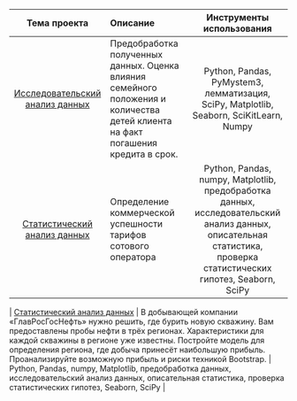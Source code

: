 | Тема проекта | Описание | Инструменты использования | 
| :----------------------: | :--------------------------------- | :----------------------: |
| [Исследовательский анализ данных](https://github.com/mmrkl/-projects/blob/main/property_value_analysis/property.ipynb) | Предобработка полученных данных. Оценка влияния семейного положения и количества детей клиента на факт погашения кредита в срок. |Python, Pandas, PyMystem3, лемматизация, SciPy, Matplotlib, Seaborn, SciKitLearn, Numpy |
| [Статистический анализ данных](https://github.com/mmrkl/-projects/blob/main/research_on_statistics/statistic.ipynb) | Определение коммерческой успешности тарифов сотового оператора | Python, Pandas, numpy, Matplotlib, предобработка данных, исследовательский анализ данных, описательная статистика, проверка статистических гипотез, Seaborn, SciPy |

| [Статистический анализ данных](https://github.com/mmrkl/-projects/blob/main/research_on_statistics/statistic.ipynb) | В добывающей компании «ГлавРосГосНефть» нужно решить, где бурить новую скважину. Вам предоставлены пробы нефти в трёх регионах. Характеристики для каждой скважины в регионе уже известны. Постройте модель для определения региона, где добыча принесёт наибольшую прибыль. Проанализируйте возможную прибыль и риски техникой Bootstrap. | Python, Pandas, numpy, Matplotlib, предобработка данных, исследовательский анализ данных, описательная статистика, проверка статистических гипотез, Seaborn, SciPy |
